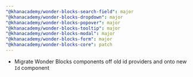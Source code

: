 ```yaml
---
"@khanacademy/wonder-blocks-search-field": major
"@khanacademy/wonder-blocks-dropdown": major
"@khanacademy/wonder-blocks-popover": major
"@khanacademy/wonder-blocks-tooltip": major
"@khanacademy/wonder-blocks-modal": major
"@khanacademy/wonder-blocks-form": major
"@khanacademy/wonder-blocks-core": patch
---
```


-   Migrate Wonder Blocks components off old id providers and onto new `Id` component
